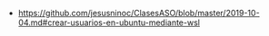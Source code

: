 * https://github.com/jesusninoc/ClasesASO/blob/master/2019-10-04.md#crear-usuarios-en-ubuntu-mediante-wsl
